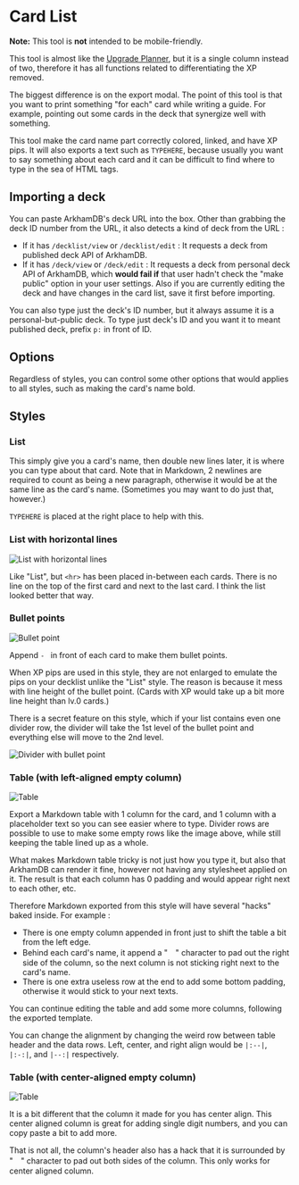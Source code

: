 # Card List

**Note:** This tool is **not** intended to be mobile-friendly.

This tool is almost like the [Upgrade Planner](/tool/upgrade), but it is a single column instead of two, therefore it has all functions related to differentiating the XP removed. 

The biggest difference is on the export modal. The point of this tool is that you want to print something "for each" card while writing a guide. For example, pointing out some cards in the deck that synergize well with something.

This tool make the card name part correctly colored, linked, and have XP pips. It will also exports a text such as `TYPEHERE`, because usually you want to say something about each card and it can be difficult to find where to type in the sea of HTML tags.

## Importing a deck

You can paste ArkhamDB's deck URL into the box. Other than grabbing the deck ID number from the URL, it also detects a kind of deck from the URL :

- If it has `/decklist/view` or `/decklist/edit` : It requests a deck from published deck API of ArkhamDB.
- If it has `/deck/view` or `/deck/edit` : It requests a deck from personal deck API of ArkhamDB, which **would fail if** that user hadn't check the "make public" option in your user settings. Also if you are currently editing the deck and have changes in the card list, save it first before importing.

You can also type just the deck's ID number, but it always assume it is a personal-but-public deck. To type just deck's ID and you want it to meant published deck, prefix `p:` in front of ID.

## Options

Regardless of styles, you can control some other options that would applies to all styles, such as making the card's name bold.

## Styles


### List

This simply give you a card's name, then double new lines later, it is where you can type about that card. Note that in Markdown, 2 newlines are required to count as being a new paragraph, otherwise it would be at the same line as the card's name. (Sometimes you may want to do just that, however.)

`TYPEHERE` is placed at the right place to help with this.

### List with horizontal lines

![List with horizontal lines](../../../static/image/documentation/tool/list/list-2.png)

Like "List", but `<hr>` has been placed in-between each cards. There is no line on the top of the first card and next to the last card. I think the list looked better that way.

### Bullet points

![Bullet point](../../../static/image/documentation/tool/list/bullet-1.png)

Append `- ` in front of each card to make them bullet points.

When XP pips are used in this style, they are not enlarged to emulate the pips on your decklist unlike the "List" style. The reason is because it mess with line height of the bullet point. (Cards with XP would take up a bit more line height than lv.0 cards.)

There is a secret feature on this style, which if your list contains even one divider row, the divider will take the 1st level of the bullet point and everything else will move to the 2nd level.

![Divider with bullet point](../../../static/image/documentation/tool/list/bullet-2.png)

### Table (with left-aligned empty column)

![Table](../../../static/image/documentation/tool/list/table-1.png)

Export a Markdown table with 1 column for the card, and 1 column with a placeholder text so you can see easier where to type. Divider rows are possible to use to make some empty rows like the image above, while still keeping the table lined up as a whole.

What makes Markdown table tricky is not just how you type it, but also that ArkhamDB can render it fine, however not having any stylesheet applied on it. The result is that each column has 0 padding and would appear right next to each other, etc.

Therefore Markdown exported from this style will have several "hacks" baked inside. For example : 

- There is one empty column appended in front just to shift the table a bit from the left edge.
- Behind each card's name, it append a "　" character to pad out the right side of the column, so the next column is not sticking right next to the card's name.
- There is one extra useless row at the end to add some bottom padding, otherwise it would stick to your next texts.

You can continue editing the table and add some more columns, following the exported template.

You can change the alignment by changing the weird row between table header and the data rows. Left, center, and right align would be `|:--|`, `|:-:|`, and `|--:|` respectively.

### Table (with center-aligned empty column)

![Table](../../../static/image/documentation/tool/list/table-2.png)

It is a bit different that the column it made for you has center align. This center aligned column is great for adding single digit numbers, and you can copy paste a bit to add more.

That is not all, the column's header also has a hack that it is surrounded by "　" character to pad out both sides of the column. This only works for center aligned column.